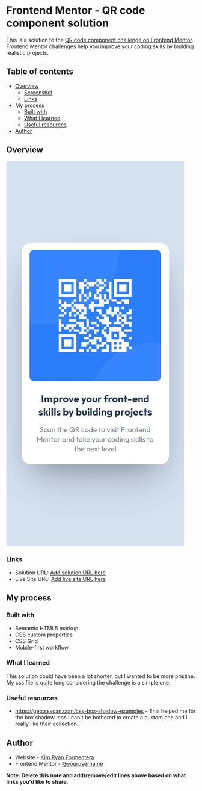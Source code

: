 # Frontend Mentor - QR code component solution

This is a solution to the [QR code component challenge on Frontend Mentor](https://www.frontendmentor.io/challenges/qr-code-component-iux_sIO_H). Frontend Mentor challenges help you improve your coding skills by building realistic projects.

## Table of contents

- [Overview](#overview)
  - [Screenshot](#screenshot)
  - [Links](#links)
- [My process](#my-process)
  - [Built with](#built-with)
  - [What I learned](#what-i-learned)
  - [Useful resources](#useful-resources)
- [Author](#author)

## Overview

![](/images/screenshot.jpeg)

### Links

- Solution URL: [Add solution URL here](https://github.com/XianFier/qr-code-component-main#built-with)
- Live Site URL: [Add live site URL here](https://your-live-site-url.com)

## My process

### Built with

- Semantic HTML5 markup
- CSS custom properties
- CSS Grid
- Mobile-first workflow

### What I learned

This solution could have been a lot shorter, but I wanted to be more pristine. My css file is quite long considering the challenge is a simple one.

### Useful resources

- https://getcssscan.com/css-box-shadow-examples - This helped me for the box shadow 'cos I can't be bothered to create a custom one and I really like their collection.

## Author

- Website - [Kim Ryan Formentera](https://www.your-site.com)
- Frontend Mentor - [@yourusername](https://www.frontendmentor.io/profile/yourusername)

**Note: Delete this note and add/remove/edit lines above based on what links you'd like to share.**
